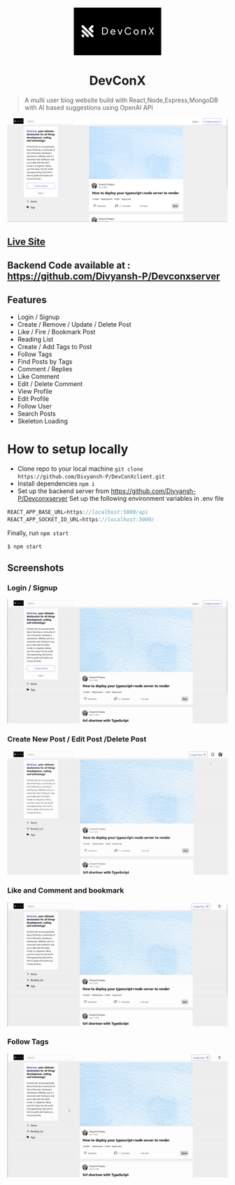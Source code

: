 <h1 align="center">
  <br>
  <a href="https://devconx.netlify.app/"><img src="DevConx.png" alt="DEV.to Clone" width="200"></a>
  <br>
  <br>
  <b>DevConX</b>
  <br>
</h1>

> A multi user blog website build with React,Node,Express,MongoDB with AI based suggestions using OpenAI API

![](screenshots/p1.png)

## [Live Site](https://devconx.netlify.app/)

## Backend Code available at : https://github.com/Divyansh-P/Devconxserver 

## Features

- Login / Signup
- Create / Remove / Update / Delete Post
- Like / Fire / Bookmark Post
- Reading List
- Create / Add Tags to Post
- Follow Tags
- Find Posts by Tags
- Comment / Replies
- Like Comment
- Edit / Delete Comment
- View Profile
- Edit Profile
- Follow User
- Search Posts
- Skeleton Loading


# How to setup locally

* Clone repo to your local machine `git clone https://github.com/Divyansh-P/DevConXclient.git`
* Install dependencies ```npm i```
* Set up the backend server from https://github.com/Divyansh-P/Devconxserver 
Set up the following environment variables in .env file <br>
```js
REACT_APP_BASE_URL=https://localhost:5000/api
REACT_APP_SOCKET_IO_URL=https://localhost:5000/
```

Finally, run <code>npm start</code>

```shell
$ npm start

```
## Screenshots

### Login / Signup

![](screenshots/g4.gif)

### Create New Post / Edit Post /Delete Post

![](screenshots/g1.gif)

### Like and Comment and bookmark

![](screenshots/g2.gif)

### Follow Tags 

![](screenshots/g3.gif)

 



